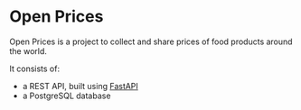 # Open Prices

Open Prices is a project to collect and share prices of food products around the world.

It consists of:

- a REST API, built using [FastAPI](https://fastapi.tiangolo.com/)
- a PostgreSQL database
